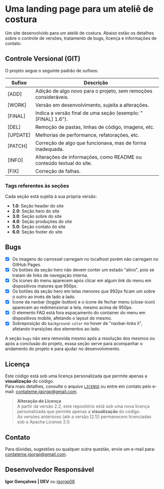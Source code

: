 # Uma landing page para um ateliê de costura

Um site desenvolvido para um ateliê de costura. Abaixo estão os detalhes sobre o controle de versões, tratamento de bugs, licença e informações de contato.



## Controle Versional (GIT)

O projeto segue o seguinte padrão de sufixos:

| Sufixo   | Descrição                                                           |
| -------- | ------------------------------------------------------------------- |
| [ADD]    | Adição de algo novo para o projeto, sem remoções consideráveis.     |
| [WORK]   | Versão em desenvolvimento, sujeita a alterações.                    |
| [FINAL]  | Indica a versão final de uma seção (exemplo: "[FINAL] 1.6").        |
| [DEL]    | Remoção de pastas, linhas de código, imagens, etc.                  |
| [UPDATE] | Melhorias de performance, refatorações, etc.                        |
| [PATCH]  | Correção de algo que funcionava, mas de forma inadequada.           |
| [INFO]   | Alterações de informações, como README ou conteúdo textual do site. |
| [FIX]    | Correção de falhas.                                                 |



### Tags referentes às seções

Cada seção está sujeita à sua própria versão:

- **1.0**: Seção header do site  
- **2.0**: Seção hero do site  
- **3.0**: Seção sobre do site  
- **4.0**: Seção produções do site  
- **5.0**: Seção contato do site  
- **6.0**: Seção footer do site



## Bugs

- [x] Os imagens do carrossel carregam no localhost porém não carregam no GitHub Pages.
- [x] Os botões da seção hero não devem conter um estado "ativo", pois se tratam de links de navegação interna.
- [x] Os ícones do menu aparecem após clicar em algum link do menu em dispositivos maiores que 950px.
- [x] Os botões da seção hero em telas menores que 992px ficam um sobre o outro ao invés de lado a lado.
- [x] Ícone da navbar (toggle-button) e o ícone de fechar menu (close-icon) aparecem ao redimensionar a tela, mesmo acima de 950px.
- [x] O elemento FAQ está fora espaçamento do container do menu em dispositivos mobile, afetando o layout do mesmo.
- [x] Sobreposição do `background-color` no hover de "navbar-links li", afetando transições dos elementos ao lado.

A seção `bugs` não sera removida mesmo após a resolução dos mesmos ou após a conclusão do projeto, esssa seção serve
para acompanhar o andamento do projeto e para ajudar no desenvolvimento.



## Licença

Este código está sob uma licença personalizada que permite apenas a **visualização** do código.  
Para mais detalhes, consulte o arquivo [`LICENSE`](./LICENSE) ou entre em contato pelo e-mail: contateme.igorgp@gmail.com.

> **Alteração de Licença**  
> A partir da versão 2.2, este repositório está sob uma nova licença personalizada que permite apenas a **visualização** do código.  
> As versões anteriores (até a versão [2.1]) permanecem licenciadas sob a Apache License 2.0. 

## Contato

Para dúvidas, sugestões ou qualquer outra questão, envie um e-mail para: contateme.igorgp@gmail.com.  



## Desenvolvedor Responsável

**Igor Gonçalves | DEV** ou [igorgp06](https://github.com/igorgp06)
